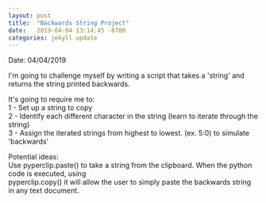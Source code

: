 ```yaml
---
layout: post
title:  "Backwards String Project"
date:   2019-04-04 13:14:45 -0700
categories: jekyll update
---
```


Date: 04/04/2019

I'm going to challenge myself by writing a script that takes a 'string' and returns the string printed backwards.

It's going to require me to:  <br/>
1 - Set up a string to copy  
2 - Identify each different character in the string (learn to iterate through the string)  
3 - Assign the iterated strings from highest to lowest. (ex. 5:0) to simulate 'backwards'  

Potential ideas:  
Use pyperclip.paste() to take a string from the clipboard. When the python code is executed, using  
pyperclip.copy() it will allow the user to simply paste the backwards string in any text document.  

